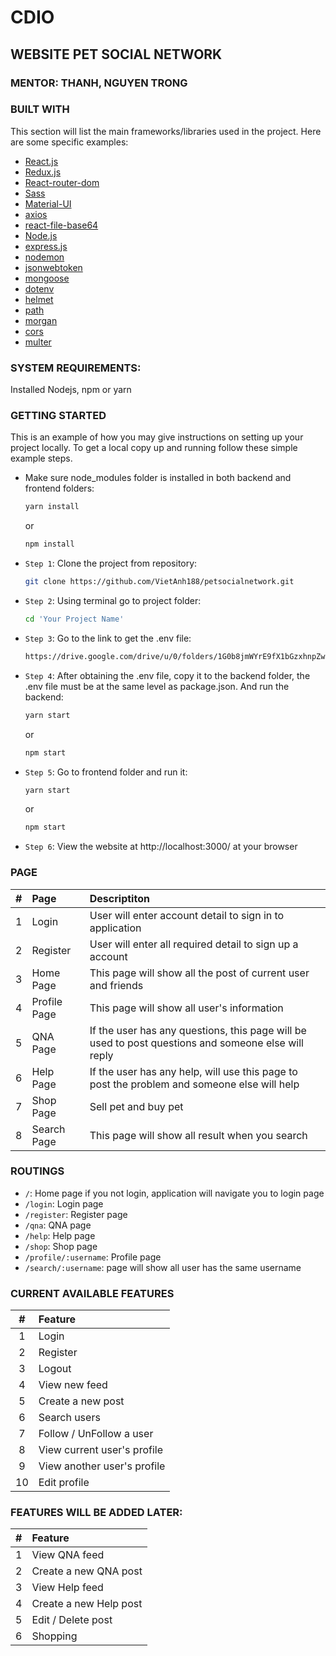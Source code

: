 # CDIO

## WEBSITE PET SOCIAL NETWORK

### MENTOR: THANH, NGUYEN TRONG

### BUILT WITH

This section will list the main frameworks/libraries used in the project. Here are some specific examples:

-   [React.js](https://reactjs.org/)
-   [Redux.js](https://redux.js.org/)
-   [React-router-dom](https://reactrouter.com/)
-   [Sass](https://sass-lang.com/)
-   [Material-UI](https://mui.com/)
-   [axios](https://www.npmjs.com/package/axios)
-   [react-file-base64](https://www.npmjs.com/package/react-file-base64)
-   [Node.js](https://nodejs.org/)
-   [express.js](https://expressjs.com/)
-   [nodemon](https://www.npmjs.com/package/nodemon)
-   [jsonwebtoken](https://jwt.io/)
-   [mongoose](https://mongoosejs.com/)
-   [dotenv](https://www.npmjs.com/package/dotenv)
-   [helmet](https://helmetjs.github.io/)
-   [path](https://www.npmjs.com/package/path)
-   [morgan](https://www.npmjs.com/package/morgan)
-   [cors](https://www.npmjs.com/package/cors)
-   [multer](https://www.npmjs.com/package/multer)

### SYSTEM REQUIREMENTS:

Installed Nodejs, npm or yarn

### GETTING STARTED

This is an example of how you may give instructions on setting up your project locally.
To get a local copy up and running follow these simple example steps.

-   Make sure node_modules folder is installed in both backend and frontend folders:

    ```sh
    yarn install
    ```

    or

    ```sh
    npm install
    ```

-   `Step 1`: Clone the project from repository:

    ```sh
    git clone https://github.com/VietAnh188/petsocialnetwork.git
    ```

-   `Step 2`: Using terminal go to project folder:

    ```sh
    cd 'Your Project Name'
    ```

-   `Step 3`: Go to the link to get the .env file:

    ```sh
    https://drive.google.com/drive/u/0/folders/1G0b8jmWYrE9fX1bGzxhnpZw3t_PB6j1I
    ```

-   `Step 4`: After obtaining the .env file, copy it to the backend folder, the .env file must be at the same level as package.json. And run the backend:

    ```sh
    yarn start
    ```

    or

    ```sh
    npm start
    ```

-   `Step 5`: Go to frontend folder and run it:

    ```sh
    yarn start
    ```

    or

    ```sh
    npm start
    ```

-   `Step 6`: View the website at http://localhost:3000/ at your browser

### PAGE

|  #  | Page         | Descriptiton                                                                                        |
| :-: | :----------- | :-------------------------------------------------------------------------------------------------- |
|  1  | Login        | User will enter account detail to sign in to application                                            |
|  2  | Register     | User will enter all required detail to sign up a account                                            |
|  3  | Home Page    | This page will show all the post of current user and friends                                        |
|  4  | Profile Page | This page will show all user's information                                                          |
|  5  | QNA Page     | If the user has any questions, this page will be used to post questions and someone else will reply |
|  6  | Help Page    | If the user has any help, will use this page to post the problem and someone else will help         |
|  7  | Shop Page    | Sell pet and buy pet                                                                                |
|  8  | Search Page  | This page will show all result when you search                                                      |

### ROUTINGS

-   `/`: Home page if you not login, application will navigate you to login page
-   `/login`: Login page
-   `/register`: Register page
-   `/qna`: QNA page
-   `/help`: Help page
-   `/shop`: Shop page
-   `/profile/:username`: Profile page
-   `/search/:username`: page will show all user has the same username

### CURRENT AVAILABLE FEATURES

|  #  | Feature                     |
| :-: | :-------------------------- |
|  1  | Login                       |
|  2  | Register                    |
|  3  | Logout                      |
|  4  | View new feed               |
|  5  | Create a new post           |
|  6  | Search users                |
|  7  | Follow / UnFollow a user    |
|  8  | View current user's profile |
|  9  | View another user's profile |
| 10  | Edit profile                |

### FEATURES WILL BE ADDED LATER:

|  #  | Feature                |
| :-: | :--------------------- |
|  1  | View QNA feed          |
|  2  | Create a new QNA post  |
|  3  | View Help feed         |
|  4  | Create a new Help post |
|  5  | Edit / Delete post     |
|  6  | Shopping               |
